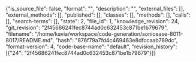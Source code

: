 {"is_source_file": false, "format": "", "description": "", "external_files": [], "external_methods": [], "published": [], "classes": [], "methods": [], "calls": [], "search-terms": [], "state": 2, "file_id": 1, "knowledge_revision": 24, "git_revision": "2f45686241fec8744ad0c632453c871be1b79679", "filename": "/home/kavia/workspace/code-generation/sonicease-8011-8017/README.md", "hash": "876f79a7fd4c469463e8dfccaab789dc", "format-version": 4, "code-base-name": "default", "revision_history": [{"24": "2f45686241fec8744ad0c632453c871be1b79679"}]}
